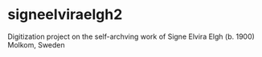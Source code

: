 # signeelviraelgh2
Digitization project on the self-archving work of Signe Elvira Elgh (b. 1900) Molkom, Sweden
